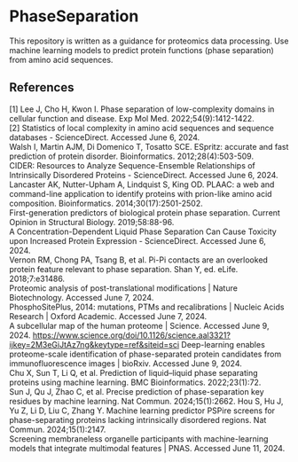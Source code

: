 # PhaseSeparation
This repository is written as a guidance for proteomics data processing. Use machine learning models to predict protein functions (phase separation) from amino acid sequences. 
## References
[1] Lee J, Cho H, Kwon I. Phase separation of low-complexity domains in cellular function and disease. Exp Mol Med. 2022;54(9):1412-1422. 
\
[2] Statistics of local complexity in amino acid sequences and sequence databases - ScienceDirect. Accessed June 6, 2024. 
\
Walsh I, Martin AJM, Di Domenico T, Tosatto SCE. ESpritz: accurate and fast prediction of protein disorder. Bioinformatics. 2012;28(4):503-509. 
\
CIDER: Resources to Analyze Sequence-Ensemble Relationships of Intrinsically Disordered Proteins - ScienceDirect. Accessed June 6, 2024. 
\
Lancaster AK, Nutter-Upham A, Lindquist S, King OD. PLAAC: a web and command-line application to identify proteins with prion-like amino acid composition. Bioinformatics. 2014;30(17):2501-2502. 
\
First-generation predictors of biological protein phase separation. Current Opinion in Structural Biology. 2019;58:88-96. 
\
A Concentration-Dependent Liquid Phase Separation Can Cause Toxicity upon Increased Protein Expression - ScienceDirect. Accessed June 6, 2024. 
\
Vernon RM, Chong PA, Tsang B, et al. Pi-Pi contacts are an overlooked protein feature relevant to phase separation. Shan Y, ed. eLife. 2018;7:e31486. 
\
Proteomic analysis of post-translational modifications | Nature Biotechnology. Accessed June 7, 2024. 
\
PhosphoSitePlus, 2014: mutations, PTMs and recalibrations | Nucleic Acids Research | Oxford Academic. Accessed June 7, 2024.
\
A subcellular map of the human proteome | Science. Accessed June 9, 2024. https://www.science.org/doi/10.1126/science.aal3321?ijkey=2M3eGiJtAz7ng&keytype=ref&siteid=sci
Deep-learning enables proteome-scale identification of phase-separated protein candidates from immunofluorescence images | bioRxiv. Accessed June 9, 2024. 
\
Chu X, Sun T, Li Q, et al. Prediction of liquid–liquid phase separating proteins using machine learning. BMC Bioinformatics. 2022;23(1):72. 
\
Sun J, Qu J, Zhao C, et al. Precise prediction of phase-separation key residues by machine learning. Nat Commun. 2024;15(1):2662. 
Hou S, Hu J, Yu Z, Li D, Liu C, Zhang Y. Machine learning predictor PSPire screens for phase-separating proteins lacking intrinsically disordered regions. Nat Commun. 2024;15(1):2147. 
\
Screening membraneless organelle participants with machine-learning models that integrate multimodal features | PNAS. Accessed June 11, 2024.

